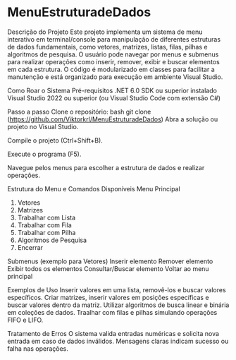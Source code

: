 # MenuEstruturadeDados
Descrição do Projeto
Este projeto implementa um sistema de menu interativo em terminal/console para manipulação de diferentes estruturas de dados fundamentais, como vetores, matrizes, listas, filas, pilhas e algoritmos de pesquisa.
O usuário pode navegar por menus e submenus para realizar operações como inserir, remover, exibir e buscar elementos em cada estrutura.
O código é modularizado em classes para facilitar a manutenção e está organizado para execução em ambiente Visual Studio.

Como Roar o Sistema
Pré-requisitos
.NET 6.0 SDK ou superior instalado
Visual Studio 2022 ou superior (ou Visual Studio Code com extensão C#)

Passo a passo
Clone o repositório:
bash
git clone (https://github.com/Viktorkrl/MenuEstruturadeDados)
Abra a solução ou projeto no Visual Studio.

Compile o projeto (Ctrl+Shift+B).

Execute o programa (F5).

Navegue pelos menus para escolher a estrutura de dados e realizar operações.

Estrutura do Menu e Comandos Disponíveis
Menu Principal
1. Vetores
2. Matrizes
3. Trabalhar com Lista
4. Trabalhar com Fila
5. Trabalhar com Pilha
6. Algoritmos de Pesquisa
0. Encerrar

Submenus (exemplo para Vetores)
Inserir elemento
Remover elemento
Exibir todos os elementos
Consultar/Buscar elemento
Voltar ao menu principal

Exemplos de Uso
Inserir valores em uma lista, removê-los e buscar valores específicos.
Criar matrizes, inserir valores em posições específicas e buscar valores dentro da matriz.
Utilizar algoritmos de busca linear e binária em coleções de dados.
Traalhar com filas e pilhas simulando operações FIFO e LIFO.

Tratamento de Erros
O sistema valida entradas numéricas e solicita nova entrada em caso de dados inválidos.
Mensagens claras indicam sucesso ou falha nas operações.
